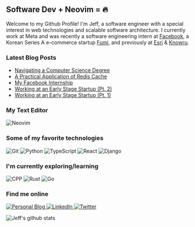 ## Software Dev + Neovim = 🔥

Welcome to my Github Profile!
I'm Jeff, a software engineer with a special interest in web technologies and scalable software architecture.
I currently work at Meta and was recently a software engineering intern at [Facebook](https://www.facebook.com/careers), a Korean Series A e-commerce startup [Fumi](https://team.fumi.co.kr/), and previously at [Esri](https://www.esri.com) & [Knowru](https://www.knowrulimited.com).

### Latest Blog Posts
<!-- BLOG-POST-LIST:START -->
- [Navigating a Computer Science Degree](https://jeffyang.io/blog/navigating_a_computer_science_degree/)
- [A Practical Application of Redis Cache](https://jeffyang.io/blog/practical_application_of_redis_cache/)
- [My Facebook Internship](https://jeffyang.io/blog/my_facebook_internship/)
- [Working at an Early Stage Startup &lpar;Pt. 2&rpar;](https://jeffyang.io/blog/fumi_internship_part_two/)
- [Working at an Early Stage Startup &lpar;Pt. 1&rpar;](https://jeffyang.io/blog/fumi_internship_part_one/)
<!-- BLOG-POST-LIST:END -->

### My Text Editor
<p>
    <img alt="Neovim" src="https://img.shields.io/badge/-Neovim-019733?style=flat-square&logo=neovim&logoColor=white" />
</p>

### Some of my favorite technologies
<p>
    <img alt="Git" src="https://img.shields.io/badge/-Git-F05032?style=flat-square&logo=git&logoColor=white" />
    <img alt="Python" src="https://img.shields.io/badge/-Python-2b6ea3?style=flat-square&logo=Python&logoColor=white" />
    <img alt="TypeScript" src="https://img.shields.io/badge/-TypeScript-007ACC?style=flat-square&logo=typescript&logoColor=white" />
    <img alt="React" src="https://img.shields.io/badge/-React-45b8d8?style=flat-square&logo=react&logoColor=white" />
    <img alt="Django" src="https://img.shields.io/badge/-Django-092e20?style=flat-square&logo=Django&logoColor=white" />
</p>

### I'm currently exploring/learning
<p>
    <img alt="CPP" src="https://img.shields.io/badge/-C++-00599C?style=flat-square&logo=cplusplus&logoColor=white" />
    <img alt="Rust" src="https://img.shields.io/badge/-Rust-000000?style=flat-square&logo=Rust&logoColor=white" />
    <img alt="Go" src="https://img.shields.io/badge/-Go-00ADD8?style=flat-square&logo=Go&logoColor=white" />
</p>

### Find me online
<p>
    <a href="https://jeffyang.io" target="_blank">
        <img alt="Personal Blog" src="https://img.shields.io/badge/jeffyang.io-C39BD3?&style=for-the-badge&logo=Cachet&logoColor=white" />
    </a>
    <a href="https://www.linkedin.com/in/jaeho-yang" target="_blank">
        <img alt="LinkedIn" src="https://img.shields.io/badge/linkedin-%230077B5.svg?&style=for-the-badge&logo=linkedin&logoColor=white" />
    </a> 
    <a href="https://twitter.com/jjeffyang" target="_blank">
        <img alt="Twitter" src="https://img.shields.io/badge/twitter-%231DA1F2.svg?&style=for-the-badge&logo=twitter&logoColor=white" />
    </a> 
</p>

![Jeff's github stats](https://github-readme-stats.vercel.app/api?username=jeffjaehoyang&hide=stars,contribs&count_private=true&show_icons=true&theme=gruvbox)
